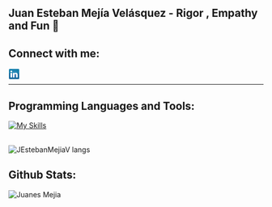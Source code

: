 ## Juan Esteban Mejía Velásquez - Rigor , Empathy and Fun  👋


## Connect with me:

[<img align="left"  width="22px" src="img/linkedin.png" />](https://www.linkedin.com/in/juanestebanmejiav/)

<br />

---

## Programming Languages and Tools:

[![My Skills](https://skillicons.dev/icons?i=py,aws,git,github,postgres,redis,bash)](https://skillicons.dev)

<br />

<img alt="JEstebanMejiaV langs" src="https://github-readme-stats.vercel.app/api/top-langs/?username=JEstebanMejiaV&theme=gruvbox&hide_title=true&hide_border=true&count_private=true">


## Github Stats:

<img align="left" alt="Juanes Mejia" src="https://github-readme-stats.vercel.app/api?username=JEstebanMejiaV&show_icons=true&hide_border=true&count_private=true&theme=gruvbox&hide_title=true" />




<!--
**JEstebanMejiaV/JEstebanMejiaV** is a ✨ _special_ ✨ repository because its `README.md` (this file) appears on your GitHub profile.

Here are some ideas to get you started:

- 🔭 I’m currently working on ...
- 🌱 I’m currently learning ...
- 👯 I’m looking to collaborate on ...
- 🤔 I’m looking for help with ...
- 💬 Ask me about ...
- 📫 How to reach me: ...
- 😄 Pronouns: ...
- ⚡ Fun fact: ...
-->
